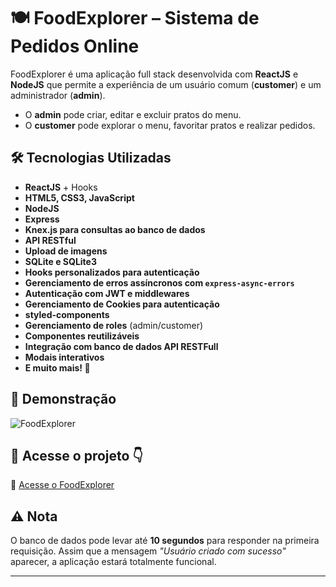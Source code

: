 # 🍽️ FoodExplorer – Sistema de Pedidos Online  

FoodExplorer é uma aplicação full stack desenvolvida com **ReactJS** e **NodeJS** que permite a experiência de um usuário comum (**customer**) e um administrador (**admin**).  

- O **admin** pode criar, editar e excluir pratos do menu.  
- O **customer** pode explorar o menu, favoritar pratos e realizar pedidos.  

## 🛠️ Tecnologias Utilizadas  

- **ReactJS** + Hooks  
- **HTML5, CSS3, JavaScript**
- **NodeJS**
- **Express**
- **Knex.js para consultas ao banco de dados**
- **API RESTful**
- **Upload de imagens**
- **SQLite e SQLite3**
- **Hooks personalizados para autenticação**
- **Gerenciamento de erros assíncronos com <code>express-async-errors</code>**
- **Autenticação com JWT e middlewares**
- **Gerenciamento de Cookies para autenticação**
- **styled-components**  
- **Gerenciamento de roles** (admin/customer)  
- **Componentes reutilizáveis**  
- **Integração com banco de dados API RESTFull** 
- **Modais interativos**
- **E muito mais! 🚀**  

## 📸 Demonstração 

![FoodExplorer](https://i.imgur.com/59XVkD3.png)  

## 🔗 Acesse o projeto 👇

🔗 [Acesse o FoodExplorer](https://fodanddrinks.netlify.app)

## ⚠️ Nota  

O banco de dados pode levar até **10 segundos** para responder na primeira requisição. Assim que a mensagem *"Usuário criado com sucesso"* aparecer, a aplicação estará totalmente funcional.  

---
